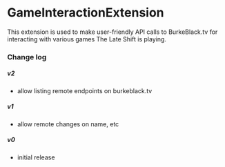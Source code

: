 # GameInteractionExtension

This extension is used to make user-friendly API calls to BurkeBlack.tv for interacting with various games The Late Shift is playing.

### Change log

##### v2
- allow listing remote endpoints on burkeblack.tv

##### v1
- allow remote changes on name, etc

##### v0
- initial release